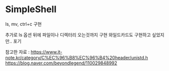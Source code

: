 # SimpleShell
ls, mv,  ctrl+c 구현

추가로 ls 옵션 뒤에 파일이나 디렉터리 오는것까지 구현
와일드카드도 구현하고 싶었지만.. 포기

참고한 자료 : 
https://www.it-note.kr/category/C%EC%96%B8%EC%96%B4%20header/unistd.h
https://blog.naver.com/beyondlegend/110029848992
